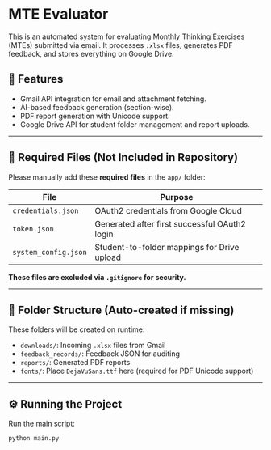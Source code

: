 # MTE Evaluator

This is an automated system for evaluating Monthly Thinking Exercises (MTEs) submitted via email. It processes `.xlsx` files, generates PDF feedback, and stores everything on Google Drive.

## 🚀 Features

- Gmail API integration for email and attachment fetching.
- AI-based feedback generation (section-wise).
- PDF report generation with Unicode support.
- Google Drive API for student folder management and report uploads.

---

## 🔐 Required Files (Not Included in Repository)

Please manually add these **required files** in the `app/` folder:

| File | Purpose |
|------|---------|
| `credentials.json` | OAuth2 credentials from Google Cloud |
| `token.json` | Generated after first successful OAuth2 login |
| `system_config.json` | Student-to-folder mappings for Drive upload |

**These files are excluded via `.gitignore` for security.**

---

## 📁 Folder Structure (Auto-created if missing)

These folders will be created on runtime:

- `downloads/`: Incoming `.xlsx` files from Gmail
- `feedback_records/`: Feedback JSON for auditing
- `reports/`: Generated PDF reports
- `fonts/`: Place `DejaVuSans.ttf` here (required for PDF Unicode support)

---

## ⚙️ Running the Project

Run the main script:

```bash
python main.py
